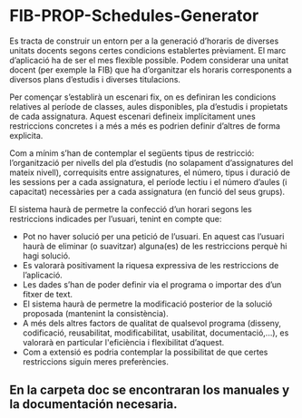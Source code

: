 # FIB-PROP-Schedules-Generator

Es tracta de construir un entorn per a la generació d’horaris de diverses unitats docents segons
certes condicions establertes prèviament. El marc d’aplicació ha de ser el mes flexible possible.
Podem considerar una unitat docent (per exemple la FIB) que ha d’organitzar els horaris
corresponents a diversos plans d’estudis i diverses titulacions.

Per començar s’establirà un escenari fix, on es definiran les condicions relatives al període de
classes, aules disponibles, pla d’estudis i propietats de cada assignatura. Aquest escenari
defineix implícitament unes restriccions concretes i a més a més es podrien definir d’altres de
forma explicita.

Com a mínim s’han de contemplar el següents tipus de restricció: l’organització per nivells del
pla d’estudis (no solapament d’assignatures del mateix nivell), correquisits entre assignatures,
el número, tipus i duració de les sessions per a cada assignatura, el període lectiu i el número
d’aules (i capacitat) necessàries per a cada assignatura (en funció del seus grups).

El sistema haurà de permetre la confecció d’un horari segons les restriccions indicades per
l’usuari, tenint en compte que:

  * Pot no haver solució per una petició de l’usuari. En aquest cas l’usuari haurà de eliminar
(o suavitzar) alguna(es) de les restriccions perquè hi hagi solució.
  * Es valorarà positivament la riquesa expressiva de les restriccions de l’aplicació.
  * Les dades s’han de poder definir via el programa o importar des d’un fitxer de text.
  * El sistema haurà de permetre la modificació posterior de la solució proposada
(mantenint la consistència).
  * A més dels altres factors de qualitat de qualsevol programa (disseny, codificació,
reusabilitat, modificabilitat, usabilitat, documentació,...), es valorarà en particular
l'eficiència i flexibilitat d’aquest.
  * Com a extensió es podria contemplar la possibilitat de que certes restriccions siguin
meres preferències.

## En la carpeta doc se encontraran los manuales y la documentación necesaria.
